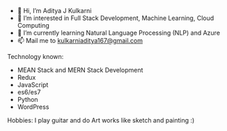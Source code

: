 - 👋 Hi, I’m Aditya J Kulkarni
- 👀 I’m interested in Full Stack Development, Machine Learning, Cloud Computing
- 🌱 I’m currently learning Natural Language Processing (NLP) and Azure
- 📫 Mail me to kulkarniaditya167@gmail.com

Technology known:
- MEAN Stack and MERN Stack Development 
- Redux
- JavaScript
- es6/es7
- Python
- WordPress

Hobbies:
I play guitar and do Art works like sketch and painting :)
